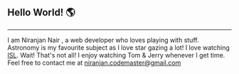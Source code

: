 
<h2>Hello World! 🌎</h2>
<hr>
I am Niranjan Nair , a web developer who loves playing with stuff. 
Astronomy is my favourite subject as I love star gazing a lot! 
I love watching <a href="https://en.wikipedia.org/wiki/Indian_Super_League">ISL</a>. 
Wait! That's not all! I enjoy watching Tom & Jerry whenever I get time.
Feel free to contact me at <a href="mailto:niranjan.codemaster@gmail.com">niranjan.codemaster@gmail.com</a> 

